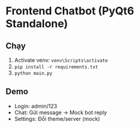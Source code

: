 # Frontend Chatbot (PyQt6 Standalone)

## Chạy
1. Activate venv: `venv\Scripts\activate`
2. `pip install -r requirements.txt`
3. `python main.py`

## Demo
- Login: admin/123
- Chat: Gửi message → Mock bot reply
- Settings: Đổi theme/server (mock)